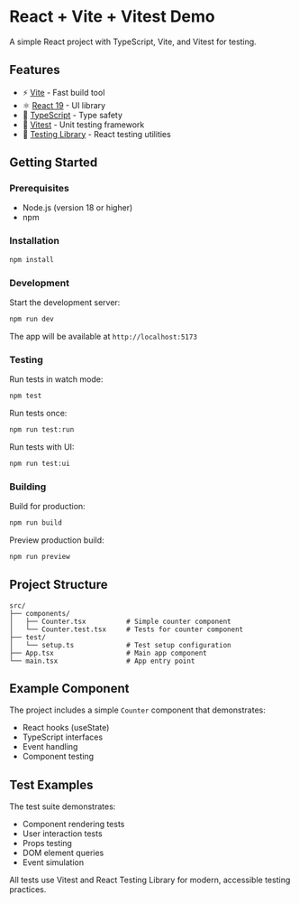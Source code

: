 # React + Vite + Vitest Demo

A simple React project with TypeScript, Vite, and Vitest for testing.

## Features

- ⚡️ [Vite](https://vitejs.dev/) - Fast build tool
- ⚛️ [React 19](https://react.dev/) - UI library
- 🔷 [TypeScript](https://www.typescriptlang.org/) - Type safety
- 🧪 [Vitest](https://vitest.dev/) - Unit testing framework
- 🎯 [Testing Library](https://testing-library.com/) - React testing utilities

## Getting Started

### Prerequisites

- Node.js (version 18 or higher)
- npm

### Installation

```bash
npm install
```

### Development

Start the development server:

```bash
npm run dev
```

The app will be available at `http://localhost:5173`

### Testing

Run tests in watch mode:

```bash
npm test
```

Run tests once:

```bash
npm run test:run
```

Run tests with UI:

```bash
npm run test:ui
```

### Building

Build for production:

```bash
npm run build
```

Preview production build:

```bash
npm run preview
```

## Project Structure

```
src/
├── components/
│   ├── Counter.tsx          # Simple counter component
│   └── Counter.test.tsx     # Tests for counter component
├── test/
│   └── setup.ts             # Test setup configuration
├── App.tsx                  # Main app component
└── main.tsx                 # App entry point
```

## Example Component

The project includes a simple `Counter` component that demonstrates:

- React hooks (useState)
- TypeScript interfaces
- Event handling
- Component testing

## Test Examples

The test suite demonstrates:

- Component rendering tests
- User interaction tests
- Props testing
- DOM element queries
- Event simulation

All tests use Vitest and React Testing Library for modern, accessible testing practices.
